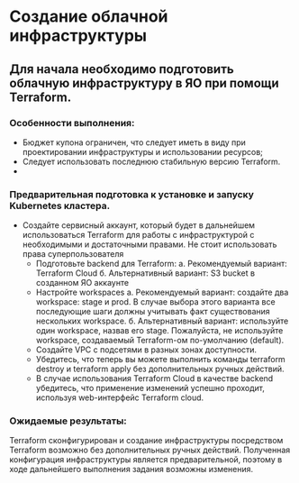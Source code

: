 # Создание облачной инфраструктуры
## Для начала необходимо подготовить облачную инфраструктуру в ЯО при помощи Terraform.

### Особенности выполнения:

* Бюджет купона ограничен, что следует иметь в виду при проектировании инфраструктуры и использовании ресурсов;
* Следует использовать последнюю стабильную версию Terraform.
* 
### Предварительная подготовка к установке и запуску Kubernetes кластера.

* Создайте сервисный аккаунт, который будет в дальнейшем использоваться Terraform для работы с инфраструктурой с необходимыми и достаточными правами. Не стоит использовать права суперпользователя
  * Подготовьте backend для Terraform:
  а. Рекомендуемый вариант: Terraform Cloud
  б. Альтернативный вариант: S3 bucket в созданном ЯО аккаунте
  * Настройте workspaces
    а. Рекомендуемый вариант: создайте два workspace: stage и prod. В случае выбора этого варианта все последующие шаги должны учитывать факт существования нескольких workspace.
    б. Альтернативный вариант: используйте один workspace, назвав его stage. Пожалуйста, не используйте workspace, создаваемый Terraform-ом по-умолчанию (default).
  * Создайте VPC с подсетями в разных зонах доступности.
  * Убедитесь, что теперь вы можете выполнить команды terraform destroy и terraform apply без дополнительных ручных действий.
  * В случае использования Terraform Cloud в качестве backend убедитесь, что применение изменений успешно проходит, используя web-интерфейс Terraform cloud.

### Ожидаемые результаты:
Terraform сконфигурирован и создание инфраструктуры посредством Terraform возможно без дополнительных ручных действий.
Полученная конфигурация инфраструктуры является предварительной, поэтому в ходе дальнейшего выполнения задания возможны изменения.